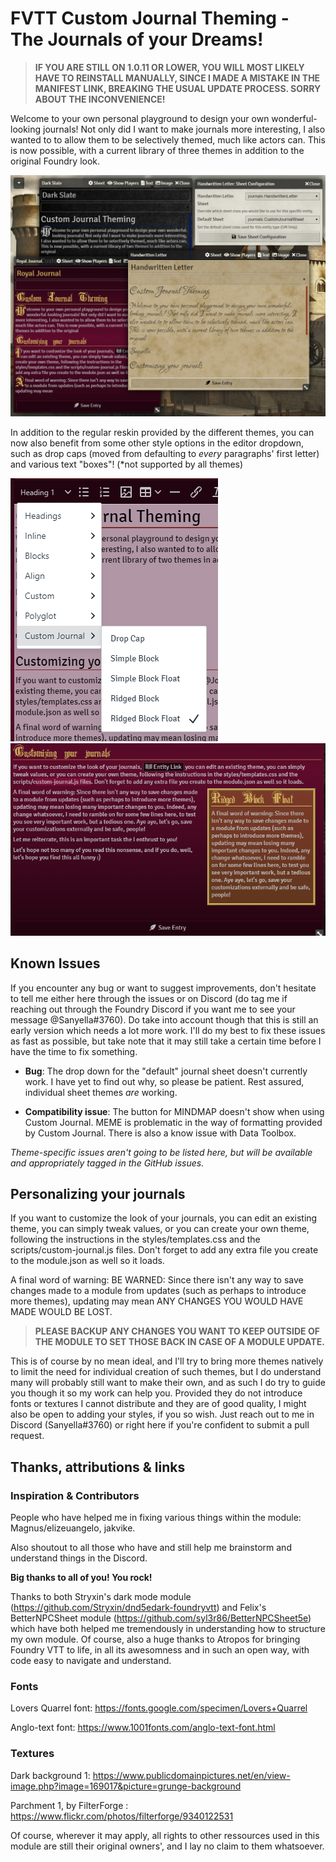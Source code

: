 # FVTT Custom Journal Theming - The Journals of your Dreams!

> **IF YOU ARE STILL ON 1.0.11 OR LOWER, YOU WILL MOST LIKELY HAVE TO REINSTALL MANUALLY, SINCE I MADE A MISTAKE IN THE MANIFEST LINK, BREAKING THE USUAL UPDATE PROCESS. SORRY ABOUT THE INCONVENIENCE!**

Welcome to your own personal playground to design your own wonderful-looking journals! 
Not only did I want to make journals more interesting, I also wanted to to allow them
to be selectively themed, much like actors can. This is now possible, with a current 
library of three themes in addition to the original Foundry look.

![Preview](https://github.com/Sanyella/FVTT-Custom-Journal-Theming/raw/master/custom-journal.png)

In addition to the regular reskin provided by the different themes, you can now also benefit from some other style options in the editor dropdown, such as drop caps (moved from defaulting to *every* paragraphs' first letter) and various text "boxes"! (*not supported by all themes)

![Additional Options](https://github.com/Sanyella/FVTT-Custom-Journal-Theming/raw/master/custom-journal_more-options.png)
![Block Demo](https://github.com/Sanyella/FVTT-Custom-Journal-Theming/raw/master/custom-journal_block-demo.png)

## Known Issues

If you encounter any bug or want to suggest improvements, don't hesitate to tell me either 
here through the issues or on Discord (do tag me if reaching out through the Foundry Discord
if you want me to see your message @Sanyella#3760). Do take into account though that this is
still an early version which needs a lot more work. I'll do my best to fix these issues as 
fast as possible, but take note that it may still take a certain time before I have the time 
to fix something.

- **Bug**: The drop down for the "default" journal sheet doesn't currently work. I have yet to 
find out why, so please be patient. Rest assured, individual sheet themes *are* working.

- **Compatibility issue**: The button for MINDMAP doesn't show when using Custom Journal. MEME is problematic in the way of formatting provided by Custom Journal. There is also a know issue with Data Toolbox.

*Theme-specific issues aren't going to be listed here, but will be available and appropriately 
tagged in the GitHub issues.*

## Personalizing your journals

If you want to customize the look of your journals, you can edit an existing theme,
you can simply tweak values, or you can create your own theme, following the instructions
in the styles/templates.css and the scripts/custom-journal.js files. Don't forget to add
any extra file you create to the module.json as well so it loads.

A final word of warning:
BE WARNED: Since there isn't any way to save changes made to a module from updates
(such as perhaps to introduce more themes), updating may mean ANY CHANGES YOU WOULD HAVE MADE WOULD BE LOST.

> **PLEASE BACKUP ANY CHANGES YOU WANT TO KEEP OUTSIDE OF THE MODULE TO SET THOSE BACK IN CASE OF A MODULE UPDATE.**

This is of course by no mean ideal, and I'll try to bring more themes natively to limit the 
need for individual creation of such themes, but I do understand many will probably still 
want to make their own, and as such I do try to guide you though it so my work can help you.
Provided they do not introduce fonts or textures I cannot distribute and they are of good quality,
I might also be open to adding your styles, if you so wish. Just reach out to me in Discord 
(Sanyella#3760) or right here if you're confident to submit a pull request.

## Thanks, attributions & links

### Inspiration & Contributors

People who have helped me in fixing various things within the module: Magnus/elizeuangelo, jakvike.

Also shoutout to all those who have and still help me brainstorm and understand things in the Discord.

**Big thanks to all of you! You rock!**

Thanks to both Stryxin's dark mode module (https://github.com/Stryxin/dnd5edark-foundryvtt)
and Felix's BetterNPCSheet module (https://github.com/syl3r86/BetterNPCSheet5e)
which have both helped me tremendously in understanding how to structure my own
module. Of course, also a huge thanks to Atropos for bringing Foundry VTT to life, in all its
awesomness and in such an open way, with code easy to navigate and understand.

### Fonts

Lovers Quarrel font: https://fonts.google.com/specimen/Lovers+Quarrel

Anglo-text font: https://www.1001fonts.com/anglo-text-font.html
  
### Textures

Dark background 1: https://www.publicdomainpictures.net/en/view-image.php?image=169017&picture=grunge-background
    
Parchment 1, by FilterForge : https://www.flickr.com/photos/filterforge/9340122531

Of course, wherever it may apply, all rights to other ressources used in this module are still their original owners', and I lay no claim to them whatsoever. 
